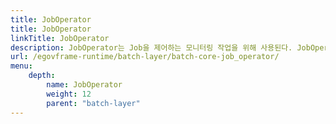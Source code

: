 ```yaml
---
title: JobOperator
title: JobOperator
linkTitle: JobOperator
description: JobOperator는 Job을 제어하는 모니터링 작업을 위해 사용된다. JobOperator는 JobRegistry, JobExplorer, JobLauncher, JobRepository 클래스의 설정이 필수적이며, Job의 InstanceId, ExecutionId, JobName을 이용하여 Job을 제어한다.
url: /egovframe-runtime/batch-layer/batch-core-job_operator/
menu:
    depth:
        name: JobOperator
        weight: 12
        parent: "batch-layer"
---
```

